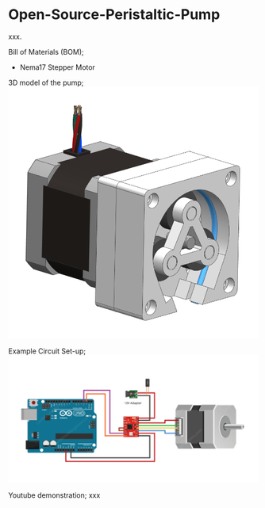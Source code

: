 # Open-Source-Peristaltic-Pump
xxx.

Bill of Materials (BOM);
- Nema17 Stepper Motor

3D model of the pump;
![](03_Images/Design.PNG)

Example Circuit Set-up;
![](03_Images/circuit.PNG)

Youtube demonstration;
xxx
